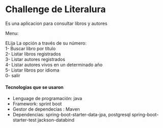 # Challenge de Literalura

 Es una aplicacion para consultar libros y autores

 Menu:
 
 ELija La opción a través de su número:           
    1- Buscar libro por título                       
    2- Listar libros registrados                     
    3- Listar autores registrados                    
    4- Listar autores vivos en un determinado año    
    5- Listar libros por idioma                                                                                                                     
    0- salir 
 
 #### Tecnologias que se usaron
 - Lenguage de programación: java
 - Framework: sprint boot
 - Gestor de dependecias : Maven
 - Dependencias:
    spring-boot-starter-data-jpa,
    postgresql
    spring-boot-starter-test
    jackson-databind


   
